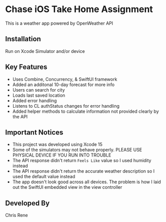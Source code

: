 #  Chase iOS Take Home Assignment

This is a weather app powered by OpenWeather API

## Installation

Run on Xcode Simulator and/or device

## Key Features
- Uses Combine, Concurrency, & SwiftUI framework
- Added an additonal 10-day forecast for more info
- Users can search for city
- Loads last saved location
- Added error handling
- Listens to CL authStatus changes for error handling
- Added helper methods to calculate information not provided clearly by the API

## Important Notices
- This project was developed using Xcode 15
- Some of the simulators may not behave properly. PLEASE USE PHYSICAL DEVICE IF YOU RUN INTO TROUBLE
- The API response didn't return `Feels Like` value so I used humidity instead
- The API response didn't return the accurate weather description so I used the default value instead
- The app doesn't look good across all devices. The problem is how I laid out the SwiftUI embedded view in the view controller

## Developed By
Chris Rene
